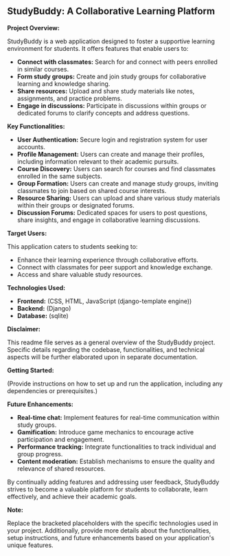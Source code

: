 ## StudyBuddy: A Collaborative Learning Platform

**Project Overview:**

StudyBuddy is a web application designed to foster a supportive learning environment for students. It offers features that enable users to:

* **Connect with classmates:**  Search for and connect with peers enrolled in similar courses.
* **Form study groups:** Create and join study groups for collaborative learning and knowledge sharing.
* **Share resources:**  Upload and share study materials like notes, assignments, and practice problems.
* **Engage in discussions:**  Participate in discussions within groups or dedicated forums to clarify concepts and address questions.

**Key Functionalities:**

* **User Authentication:** Secure login and registration system for user accounts.
* **Profile Management:**  Users can create and manage their profiles, including information relevant to their academic pursuits.
* **Course Discovery:** Users can search for courses and find classmates enrolled in the same subjects. 
* **Group Formation:** Users can create and manage study groups, inviting classmates to join based on shared course interests.
* **Resource Sharing:** Users can upload and share various study materials within their groups or designated forums. 
* **Discussion Forums:** Dedicated spaces for users to post questions, share insights, and engage in collaborative learning discussions.

**Target Users:**

This application caters to students seeking to:

* Enhance their learning experience through collaborative efforts.
* Connect with classmates for peer support and knowledge exchange.
* Access and share valuable study resources.

**Technologies Used:**

* **Frontend:**  (CSS, HTML, JavaScript (django-template engine))
* **Backend:** (Django)
* **Database:** (sqlite)

**Disclaimer:**

This readme file serves as a general overview of the StudyBuddy project.  Specific details regarding the codebase, functionalities, and technical aspects will be further elaborated upon in separate documentation.

**Getting Started:**

(Provide instructions on how to set up and run the application, including any dependencies or prerequisites.)

**Future Enhancements:**

* **Real-time chat:**  Implement features for real-time communication within study groups.
* **Gamification:**  Introduce game mechanics to encourage active participation and engagement.
* **Performance tracking:** Integrate functionalities to track individual and group progress.
* **Content moderation:**  Establish mechanisms to ensure the quality and relevance of shared resources.

By continually adding features and addressing user feedback, StudyBuddy strives to become a valuable platform for students to collaborate, learn effectively, and achieve their academic goals.
 
**Note:**

Replace the bracketed placeholders with the specific technologies used in your project. Additionally, provide more details about the functionalities, setup instructions, and future enhancements based on your application's unique features.
